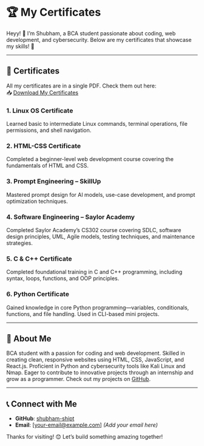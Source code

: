 # 🏆 My Certificates

Heyy! 👋 I’m Shubham, a BCA student passionate about coding, web development, and cybersecurity. Below are my certificates that showcase my skills! 🚀

---

## 📜 Certificates

All my certificates are in a single PDF. Check them out here:  
📥 [Download My Certificates](https://github.com/shubham-shipt/Certificate/raw/main/Shubham_Certificates.pdf)

### 1. Linux OS Certificate  
Learned basic to intermediate Linux commands, terminal operations, file permissions, and shell navigation.

### 2. HTML-CSS Certificate  
Completed a beginner-level web development course covering the fundamentals of HTML and CSS.

### 3. Prompt Engineering – SkillUp  
Mastered prompt design for AI models, use-case development, and prompt optimization techniques.

### 4. Software Engineering – Saylor Academy  
Completed Saylor Academy’s CS302 course covering SDLC, software design principles, UML, Agile models, testing techniques, and maintenance strategies.

### 5. C & C++ Certificate  
Completed foundational training in C and C++ programming, including syntax, loops, functions, and OOP principles.

### 6. Python Certificate  
Gained knowledge in core Python programming—variables, conditionals, functions, and file handling. Used in CLI-based mini projects.

---

## 🌟 About Me  
BCA student with a passion for coding and web development. Skilled in creating clean, responsive websites using HTML, CSS, JavaScript, and React.js. Proficient in Python and cybersecurity tools like Kali Linux and Nmap. Eager to contribute to innovative projects through an internship and grow as a programmer. Check out my projects on [GitHub](https://github.com/shubham-shipt).

---

## 📞 Connect with Me  
- **GitHub**: [shubham-shipt](https://github.com/shubham-shipt)  
- **Email**: [your-email@example.com] *(Add your email here)*  

Thanks for visiting! 😊 Let’s build something amazing together!
